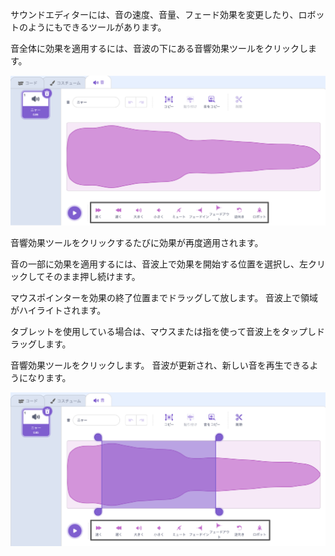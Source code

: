 サウンドエディターには、音の速度、音量、フェード効果を変更したり、ロボットのようにもできるツールがあります。

音全体に効果を適用するには、音波の下にある音響効果ツールをクリックします。

![効果音ツールがハイライトされます。](images/sound-effect-whole.png)

音響効果ツールをクリックするたびに効果が再度適用されます。

音の一部に効果を適用するには、音波上で効果を開始する位置を選択し、左クリックしてそのまま押し続けます。

マウスポインターを効果の終了位置までドラッグして放します。 音波上で領域がハイライトされます。

タブレットを使用している場合は、マウスまたは指を使って音波上をタップしドラッグします。

音響効果ツールをクリックします。 音波が更新され、新しい音を再生できるようになります。

![中央がハイライトされたサウンドエディターの音波。](images/trim-sound.png)

